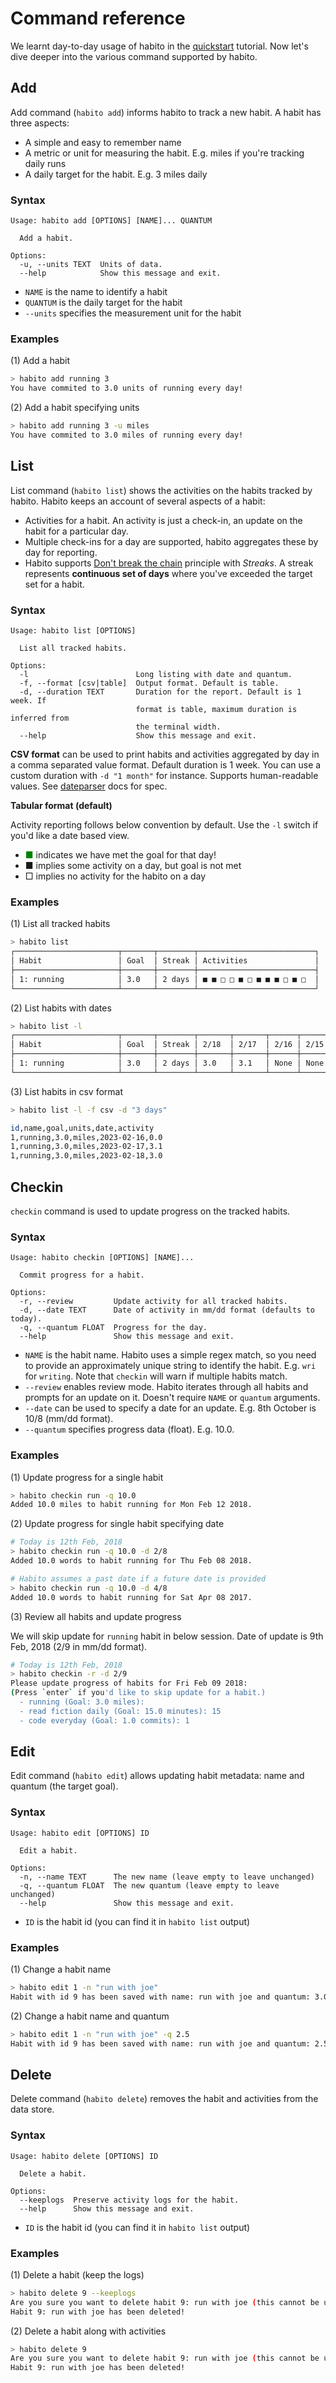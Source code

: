 # Command reference

We learnt day-to-day usage of habito in the [quickstart][habito-quickstart]
tutorial. Now let's dive deeper into the various command supported by habito.

[habito-quickstart]: index.md#quickstart

## Add

Add command (`habito add`) informs habito to track a new habit. A habit has
three aspects:

- A simple and easy to remember name
- A metric or unit for measuring the habit. E.g. miles if you're tracking daily
  runs
- A daily target for the habit. E.g. 3 miles daily

### Syntax

```
Usage: habito add [OPTIONS] [NAME]... QUANTUM

  Add a habit.

Options:
  -u, --units TEXT  Units of data.
  --help            Show this message and exit.
```

- `NAME` is the name to identify a habit
- `QUANTUM` is the daily target for the habit
- `--units` specifies the measurement unit for the habit

### Examples

(1) Add a habit

```sh
> habito add running 3
You have commited to 3.0 units of running every day!
```

(2) Add a habit specifying units

```sh
> habito add running 3 -u miles
You have commited to 3.0 miles of running every day!
```

## List

List command (`habito list`) shows the activities on the habits tracked by
habito. Habito keeps an account of several aspects of a habit:

- Activities for a habit. An activity is just a check-in, an update on the
  habit for a particular day.
- Multiple check-ins for a day are supported, habito aggregates these by day for
  reporting.
- Habito supports [Don't break the chain][no-break-chain] principle with
  _Streaks_. A streak represents **continuous set of days** where you've
  exceeded the target set for a habit.

[no-break-chain]: https://lifehacker.com/281626/jerry-seinfelds-productivity-secret

### Syntax

```
Usage: habito list [OPTIONS]

  List all tracked habits.

Options:
  -l                        Long listing with date and quantum.
  -f, --format [csv|table]  Output format. Default is table.
  -d, --duration TEXT       Duration for the report. Default is 1 week. If
                            format is table, maximum duration is inferred from
                            the terminal width.
  --help                    Show this message and exit.
```

**CSV format** can be used to print habits and activities aggregated by day in
a comma separated value format. Default duration is 1 week. You can use a custom
duration with `-d "1 month"` for instance. Supports human-readable values. See
[dateparser](https://dateparser.readthedocs.io/en/latest/) docs for spec.

**Tabular format (default)**

Activity reporting follows below convention by default. Use the `-l` switch if
you'd like a date based view.

- <span style="color:green">■</span> indicates we have met the goal for that
  day!
- ■ implies some activity on a day, but goal is not met
- □ implies no activity for the habito on a day

### Examples

(1) List all tracked habits

```sh
> habito list
┌───────────────────────┬───────┬────────┬──────────────────────────┐
│ Habit                 │ Goal  │ Streak │ Activities               │
├───────────────────────┼───────┼────────┼──────────────────────────┤
│ 1: running            │ 3.0   │ 2 days │ ■ ■ □ □ ■ □ ■ ■ ■ □ ■ □  │
└───────────────────────┴───────┴────────┴──────────────────────────┘
```

(2) List habits with dates

```sh
> habito list -l
┌───────────────────────┬───────┬────────┬───────┬───────┬──────┬──────┬───────┬──────┬──────┬──────┬──────┬──────┬──────┬──────┐
│ Habit                 │ Goal  │ Streak │ 2/18  │ 2/17  │ 2/16 │ 2/15 │ 2/14  │ 2/13 │ 2/12 │ 2/11 │ 2/10 │ 2/9  │ 2/8  │ 2/7  │
├───────────────────────┼───────┼────────┼───────┼───────┼──────┼──────┼───────┼──────┼──────┼──────┼──────┼──────┼──────┼──────┤
│ 1: running            │ 3.0   │ 2 days │ 3.0   │ 3.1   │ None │ None │ 3.5   │ None │ 1.0  │ 1.0  │ 2.0  │ None │ 1.0  │ None │
└───────────────────────┴───────┴────────┴───────┴───────┴──────┴──────┴───────┴──────┴──────┴──────┴──────┴──────┴──────┴──────┘
```

(3) List habits in csv format

```sh
> habito list -l -f csv -d "3 days"

id,name,goal,units,date,activity
1,running,3.0,miles,2023-02-16,0.0
1,running,3.0,miles,2023-02-17,3.1
1,running,3.0,miles,2023-02-18,3.0
```

## Checkin

`checkin` command is used to update progress on the tracked habits.

### Syntax

```
Usage: habito checkin [OPTIONS] [NAME]...

  Commit progress for a habit.

Options:
  -r, --review         Update activity for all tracked habits.
  -d, --date TEXT      Date of activity in mm/dd format (defaults to today).
  -q, --quantum FLOAT  Progress for the day.
  --help               Show this message and exit.
```

- `NAME` is the habit name. Habito uses a simple regex match, so you need to
  provide an approximately unique string to identify the habit. E.g. `wri` for
  `writing`. Note that `checkin` will warn if multiple habits match.
- `--review` enables review mode. Habito iterates through all habits and
  prompts for an update on it. Doesn't require `NAME` or `quantum` arguments.
- `--date` can be used to specify a date for an update. E.g. 8th October is
  10/8 (mm/dd format).
- `--quantum` specifies progress data (float). E.g. 10.0.

### Examples

(1) Update progress for a single habit

```sh
> habito checkin run -q 10.0
Added 10.0 miles to habit running for Mon Feb 12 2018.
```

(2) Update progress for single habit specifying date

```sh
# Today is 12th Feb, 2018
> habito checkin run -q 10.0 -d 2/8
Added 10.0 words to habit running for Thu Feb 08 2018.

# Habito assumes a past date if a future date is provided
> habito checkin run -q 10.0 -d 4/8
Added 10.0 words to habit running for Sat Apr 08 2017.
```

(3) Review all habits and update progress

We will skip update for `running` habit in below session. Date of update is 9th
Feb, 2018 (2/9 in mm/dd format).

```sh
# Today is 12th Feb, 2018
> habito checkin -r -d 2/9
Please update progress of habits for Fri Feb 09 2018:
(Press `enter` if you'd like to skip update for a habit.)
  - running (Goal: 3.0 miles):
  - read fiction daily (Goal: 15.0 minutes): 15
  - code everyday (Goal: 1.0 commits): 1
```

## Edit

Edit command (`habito edit`) allows updating habit metadata: name and quantum (the target goal).

### Syntax

```
Usage: habito edit [OPTIONS] ID

  Edit a habit.

Options:
  -n, --name TEXT      The new name (leave empty to leave unchanged)
  -q, --quantum FLOAT  The new quantum (leave empty to leave unchanged)
  --help               Show this message and exit.
```

- `ID` is the habit id (you can find it in `habito list` output)

### Examples

(1) Change a habit name

```sh
> habito edit 1 -n "run with joe"
Habit with id 9 has been saved with name: run with joe and quantum: 3.0.
```

(2) Change a habit name and quantum

```sh
> habito edit 1 -n "run with joe" -q 2.5
Habit with id 9 has been saved with name: run with joe and quantum: 2.5.
```

## Delete

Delete command (`habito delete`) removes the habit and activities from the data store.

### Syntax

```
Usage: habito delete [OPTIONS] ID

  Delete a habit.

Options:
  --keeplogs  Preserve activity logs for the habit.
  --help      Show this message and exit.
```

- `ID` is the habit id (you can find it in `habito list` output)

### Examples

(1) Delete a habit (keep the logs)

```sh
> habito delete 9 --keeplogs
Are you sure you want to delete habit 9: run with joe (this cannot be undone!) [y/N]: y
Habit 9: run with joe has been deleted!
```

(2) Delete a habit along with activities

```sh
> habito delete 9
Are you sure you want to delete habit 9: run with joe (this cannot be undone!) [y/N]: y
Habit 9: run with joe has been deleted!
```
